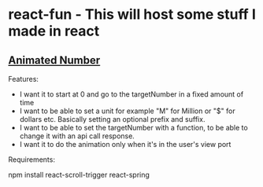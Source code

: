 # react-fun - This will host some stuff I made in react

## <ins> Animated Number

Features:

- I want it to start at 0 and go to the targetNumber in a fixed amount of time
- I want to be able to set a unit for example "M" for Million or "$" for dollars etc. Basically setting an optional prefix and suffix.
- I want to be able to set the targetNumber with a function, to be able to change it with an api call response.
- I want it to do the animation only when it's in the user's view port

Requirements:

npm install react-scroll-trigger react-spring